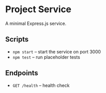 # Project Service

A minimal Express.js service.

## Scripts

- `npm start` – start the service on port 3000
- `npm test` – run placeholder tests

## Endpoints

- `GET /health` – health check

